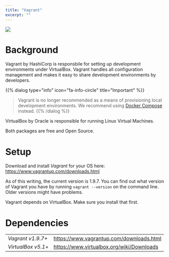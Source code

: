 ```yaml
---
title: "Vagrant"
excerpt: ""
---
```

![](/assets/6e84876-vagrant.png)
# Background

Vagrant by HashiCorp is responsbile for setting up development environments under VirtualBox. Vagrant handles all configuration management and makes it easy to share development environments by developers.

{{% dialog type="info" icon="fa-info-circle" title="Important" %}}
> Vagrant is no longer recommended as a means of provisioning local development environments. We recommend using [Docker Compose](doc:docker-compose) instead.
{{% /dialog %}}

VirtualBox by Oracle is responsible for running Linux Virtual Machines.

Both packages are free and Open Source.

# Setup

Download and install *Vagrant* for your OS here: https://www.vagrantup.com/downloads.html

As of this writing, the current version is 1.9.7. You can find out what version of Vagrant you have by running `vagrant --version` on the command line. Older versions might have problems.

Vagrant depends on VirtualBox. Make sure you install that first.

# Dependencies

|                    |                                           |
|:-------------------|:------------------------------------------|
| *Vagrant v1.9.7+*  | https://www.vagrantup.com/downloads.html  |
| *VirtualBox v5.1*+ | https://www.virtualbox.org/wiki/Downloads |
